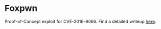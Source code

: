 # Foxpwn

Proof-of-Concept exploit for CVE-2016-9066. Find a detailed writeup [here](https://saelo.github.io/posts/firefox-script-loader-overflow.html).

